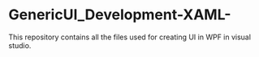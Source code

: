 # GenericUI_Development-XAML-
This repository contains all the files used for creating UI in WPF in visual studio.
